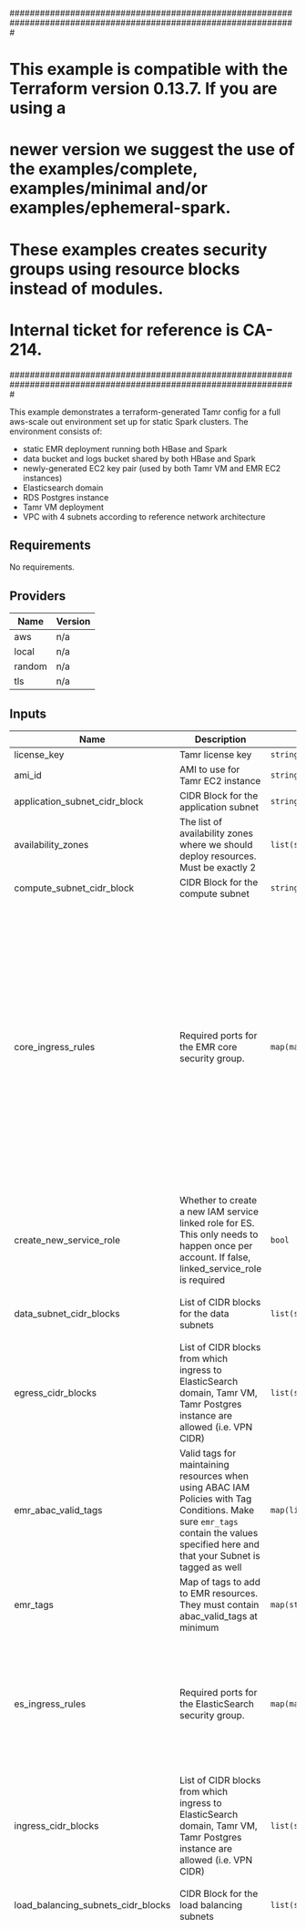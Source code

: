 #################################################################################################################
# This example is compatible with the Terraform version 0.13.7. If you are using a
# newer version we suggest the use of the examples/complete, examples/minimal and/or examples/ephemeral-spark.
# These examples creates security groups using resource blocks instead of modules.
# Internal ticket for reference is CA-214.
#################################################################################################################

This example demonstrates a terraform-generated Tamr config for a full aws-scale out environment set up for static Spark clusters. The environment consists of:
- static EMR deployment running both HBase and Spark
- data bucket and logs bucket shared by both HBase and Spark
- newly-generated EC2 key pair (used by both Tamr VM and EMR EC2 instances)
- Elasticsearch domain
- RDS Postgres instance
- Tamr VM deployment
- VPC with 4 subnets according to reference network architecture

<!-- BEGINNING OF PRE-COMMIT-TERRAFORM DOCS HOOK -->
## Requirements

No requirements.

## Providers

| Name | Version |
|------|---------|
| aws | n/a |
| local | n/a |
| random | n/a |
| tls | n/a |

## Inputs

| Name | Description | Type | Default | Required |
|------|-------------|------|---------|:--------:|
| license\_key | Tamr license key | `string` | n/a | yes |
| ami\_id | AMI to use for Tamr EC2 instance | `string` | `""` | no |
| application\_subnet\_cidr\_block | CIDR Block for the application subnet | `string` | `"10.0.0.0/24"` | no |
| availability\_zones | The list of availability zones where we should deploy resources. Must be exactly 2 | `list(string)` | `[]` | no |
| compute\_subnet\_cidr\_block | CIDR Block for the compute subnet | `string` | `"10.0.1.0/24"` | no |
| core\_ingress\_rules | Required ports for the EMR core security group. | `map(map(any))` | <pre>{<br>  "0": {<br>    "from": 8042,<br>    "proto": "tcp",<br>    "to": 8042<br>  },<br>  "1": {<br>    "from": 16020,<br>    "proto": "tcp",<br>    "to": 16020<br>  },<br>  "2": {<br>    "from": 50075,<br>    "proto": "tcp",<br>    "to": 50075<br>  },<br>  "3": {<br>    "from": 16030,<br>    "proto": "tcp",<br>    "to": 16030<br>  },<br>  "4": {<br>    "from": 50010,<br>    "proto": "tcp",<br>    "to": 50010<br>  }<br>}</pre> | no |
| create\_new\_service\_role | Whether to create a new IAM service linked role for ES. This only needs to happen once per account. If false, linked\_service\_role is required | `bool` | `"false"` | no |
| data\_subnet\_cidr\_blocks | List of CIDR blocks for the data subnets | `list(string)` | <pre>[<br>  "10.0.2.0/24",<br>  "10.0.3.0/24"<br>]</pre> | no |
| egress\_cidr\_blocks | List of CIDR blocks from which ingress to ElasticSearch domain, Tamr VM, Tamr Postgres instance are allowed (i.e. VPN CIDR) | `list(string)` | <pre>[<br>  "0.0.0.0/0"<br>]</pre> | no |
| emr\_abac\_valid\_tags | Valid tags for maintaining resources when using ABAC IAM Policies with Tag Conditions. Make sure `emr_tags` contain the values specified here and that your Subnet is tagged as well | `map(list(string))` | `{}` | no |
| emr\_tags | Map of tags to add to EMR resources. They must contain abac\_valid\_tags at minimum | `map(string)` | `{}` | no |
| es\_ingress\_rules | Required ports for the ElasticSearch security group. | `map(map(any))` | <pre>{<br>  "0": {<br>    "from": 80,<br>    "proto": "tcp",<br>    "to": 80<br>  },<br>  "1": {<br>    "from": 443,<br>    "proto": "tcp",<br>    "to": 443<br>  }<br>}</pre> | no |
| ingress\_cidr\_blocks | List of CIDR blocks from which ingress to ElasticSearch domain, Tamr VM, Tamr Postgres instance are allowed (i.e. VPN CIDR) | `list(string)` | `[]` | no |
| load\_balancing\_subnets\_cidr\_blocks | CIDR Block for the load balancing subnets | `list(string)` | <pre>[<br>  "10.0.4.0/24",<br>  "10.0.5.0/24"<br>]</pre> | no |
| master\_ingress\_rules | Required ports for the EMR master security group. | `map(map(any))` | <pre>{<br>  "0": {<br>    "from": 8443,<br>    "proto": "tcp",<br>    "to": 8443<br>  },<br>  "1": {<br>    "from": 20888,<br>    "proto": "tcp",<br>    "to": 20888<br>  },<br>  "10": {<br>    "from": 16000,<br>    "proto": "tcp",<br>    "to": 16000<br>  },<br>  "11": {<br>    "from": 2181,<br>    "proto": "tcp",<br>    "to": 2181<br>  },<br>  "12": {<br>    "from": 19888,<br>    "proto": "tcp",<br>    "to": 19888<br>  },<br>  "13": {<br>    "from": 9095,<br>    "proto": "tcp",<br>    "to": 9095<br>  },<br>  "14": {<br>    "from": 8085,<br>    "proto": "tcp",<br>    "to": 8085<br>  },<br>  "2": {<br>    "from": 8088,<br>    "proto": "tcp",<br>    "to": 8088<br>  },<br>  "3": {<br>    "from": 50070,<br>    "proto": "tcp",<br>    "to": 50070<br>  },<br>  "4": {<br>    "from": 16010,<br>    "proto": "tcp",<br>    "to": 16010<br>  },<br>  "5": {<br>    "from": 9090,<br>    "proto": "tcp",<br>    "to": 9090<br>  },<br>  "6": {<br>    "from": 8070,<br>    "proto": "tcp",<br>    "to": 8070<br>  },<br>  "7": {<br>    "from": 18080,<br>    "proto": "tcp",<br>    "to": 18080<br>  },<br>  "8": {<br>    "from": 80,<br>    "proto": "tcp",<br>    "to": 80<br>  },<br>  "9": {<br>    "from": 8020,<br>    "proto": "tcp",<br>    "to": 8020<br>  }<br>}</pre> | no |
| name\_prefix | A prefix to add to the names of all created resources. | `string` | `"tamr-config-complete-test"` | no |
| public\_subnets\_cidr\_blocks | CIDR Block for the public subnets | `list(string)` | <pre>[<br>  "10.0.6.0/24",<br>  "10.0.7.0/24"<br>]</pre> | no |
| rds\_ingress\_rules | Required ports for the EMR RDS security group. | `map(map(any))` | <pre>{<br>  "0": {<br>    "from": 5432,<br>    "proto": "tcp",<br>    "to": 5432<br>  }<br>}</pre> | no |
| standard\_egress\_rules | Required standard egress traffic. | `map(map(any))` | <pre>{<br>  "0": {<br>    "from": 0,<br>    "proto": "all",<br>    "to": 65535<br>  }<br>}</pre> | no |
| tags | Map of tags to add to resources. | `map(string)` | `{}` | no |
| vpc\_cidr\_block | CIDR Block for the VPC | `string` | `"10.0.0.0/16"` | no |

## Outputs

| Name | Description |
|------|-------------|
| ec2-key | n/a |
| elasticsearch | n/a |
| emr | n/a |
| private-key | n/a |
| rds-postgres | n/a |
| rds-pw | n/a |
| tamr-config | n/a |
| tamr-vm | n/a |

<!-- END OF PRE-COMMIT-TERRAFORM DOCS HOOK -->
